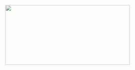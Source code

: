 

<img src="https://64.media.tumblr.com/09fe9fa3ee48703d9f4e1ffa7bdf2ac5/442b319e11a844f2-76/s400x600/c77faf974244d17101b3010cf1d74e72f7243871.gifv" width="400" height="194" />
